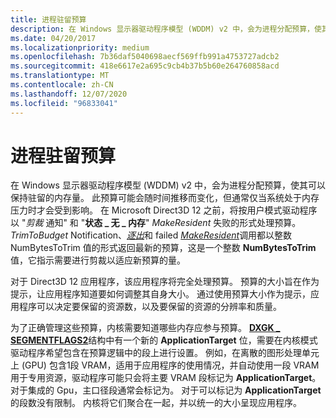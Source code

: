 ```yaml
---
title: 进程驻留预算
description: 在 Windows 显示器驱动程序模型 (WDDM) v2 中，会为进程分配预算，使其可以保持驻留的内存量。
ms.date: 04/20/2017
ms.localizationpriority: medium
ms.openlocfilehash: 7b36daf5040698aecf569ffb991a4753727adcb2
ms.sourcegitcommit: 418e6617e2a695c9cb4b37b5b60e264760858acd
ms.translationtype: MT
ms.contentlocale: zh-CN
ms.lasthandoff: 12/07/2020
ms.locfileid: "96833041"
---
```

# <a name="process-residency-budgets"></a>进程驻留预算


在 Windows 显示器驱动程序模型 (WDDM) v2 中，会为进程分配预算，使其可以保持驻留的内存量。 此预算可能会随时间推移而变化，但通常仅当系统处于内存压力时才会受到影响。 在 Microsoft Direct3D 12 之前，将按用户模式驱动程序以 "*剪裁* 通知" 和 "**状态 \_ 无 \_ 内存**" *MakeResident* 失败的形式处理预算。 *TrimToBudget* Notification、[*逐出*](/windows-hardware/drivers/ddi/d3dumddi/nc-d3dumddi-pfnd3dddi_evictcb)和 failed [*MakeResident*](/windows-hardware/drivers/ddi/d3dumddi/nc-d3dumddi-pfnd3dddi_makeresidentcb)调用都以整数 NumBytesToTrim 值的形式返回最新的预算，这是一个整数 **NumBytesToTrim** 值，它指示需要进行剪裁以适应新预算的量。

对于 Direct3D 12 应用程序，该应用程序将完全处理预算。 预算的大小旨在作为提示，让应用程序知道要如何调整其自身大小。 通过使用预算大小作为提示，应用程序可以决定要保留的资源数，以及要保留的资源的分辨率和质量。

为了正确管理这些预算，内核需要知道哪些内存应参与预算。 [**DXGK \_ SEGMENTFLAGS2**](./dxgk-segmentflags2.md)结构中有一个新的 **ApplicationTarget** 位，需要在内核模式驱动程序希望包含在预算逻辑中的段上进行设置。 例如，在离散的图形处理单元上 (GPU) 包含1段 VRAM，适用于应用程序的使用情况，并自动使用一段 VRAM 用于专用资源，驱动程序可能只会将主要 VRAM 段标记为 **ApplicationTarget**。 对于集成的 Gpu，主口径段通常会标记为。 对于可以标记为 **ApplicationTarget** 的段数没有限制。 内核将它们聚合在一起，并以统一的大小呈现应用程序。

 

